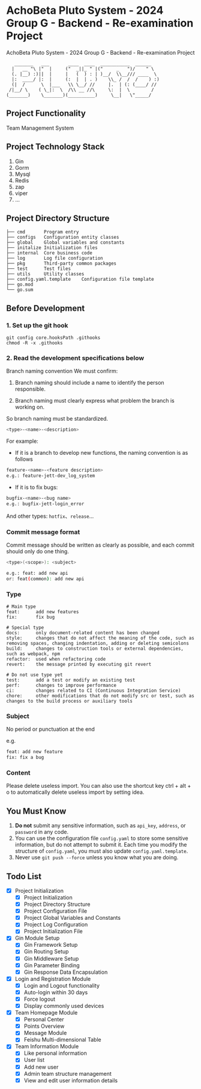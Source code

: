 # AchoBeta Pluto System - 2024 Group G - Backend - Re-examination Project
AchoBeta Pluto System - 2024 Group G - Backend - Re-examination Project

```
   _______   ___       ____  ____  ___________  ______
  |   __ "\ |"  |     ("  _||_ " |("     _   ")/    " \
  (. |__) :)||  |     |   (  ) : | )__/  \\__/// ____  \
  |:  ____/ |:  |     (:  |  | . )    \\_ /  /  /    ) :)
  (|  /      \  |___   \\ \__/ //     |.  | (: (____/ //
 /|__/ \    ( \_|:  \  /\\ __ //\     \:  |  \        /
(_______)    \_______)(__________)     \__|   \"_____/
```

## Project Functionality
Team Management System

## Project Technology Stack
1. Gin
2. Gorm
3. Mysql
4. Redis
5. zap
6. viper
7. ...
## Project Directory Structure
```
├── cmd       Program entry
├── configs   Configuration entity classes
├── global    Global variables and constants
├── initalize Initialization files
├── internal  Core business code
├── log       Log file configuration
├── pkg       Third-party common packages
├── test      Test files
├── utils     Utility classes
├── config.yaml.template    Configuration file template
├── go.mod
└── go.sum
```

## Before Development

### 1. **Set up the git hook**
```shell
git config core.hooksPath .githooks
chmod -R -x .githooks
```

### 2. **Read the development specifications below**

Branch naming convention
We must confirm:

1. Branch naming should include a name to identify the person responsible.

2. Branch naming must clearly express what problem the branch is working on.

So branch naming must be standardized.
```bash
<type>-<name>-<description>
```
For example:
- If it is a branch to develop new functions, the naming convention is as follows
```bash
feature-<name>-<feature description>
e.g.: feature-jett-dev_log_system
```

- If it is to fix bugs:
```bash
bugfix-<name>-<bug name>
e.g.: bugfix-jett-login_error
```
And other types:
`hotfix`、`release`...


### Commit message format
Commit message should be written as clearly as possible, and each commit should only do one thing.

```bash
<type>(<scope>): <subject>

e.g.: feat: add new api
or: feat(common): add new api
```

### Type

```text
# Main type
feat:      add new features
fix:       fix bug

# Special type
docs:      only document-related content has been changed
style:     changes that do not affect the meaning of the code, such as removing spaces, changing indentation, adding or deleting semicolons
build:     changes to construction tools or external dependencies, such as webpack, npm
refactor:  used when refactoring code
revert:    the message printed by executing git revert

# Do not use type yet
test:      add a test or modify an existing test
perf:      changes to improve performance
ci:        changes related to CI (Continuous Integration Service)
chore:     other modifications that do not modify src or test, such as changes to the build process or auxiliary tools
```

### Subject

No period or punctuation at the end

e.g.
```bash
feat: add new feature
fix: fix a bug
```

### Content
Please delete useless import. You can also use the shortcut key ctrl + alt + o to automatically delete useless import by setting idea.

## **You Must Know**
1. **Do not** submit any sensitive information, such as `api_key`, `address`, or `password` in any code.
2. You can use the configuration file `config.yaml` to store some sensitive information, but do not attempt to submit it. Each time you modify the structure of `config.yaml`, you must also update `config.yaml.template`.
3. Never use `git push --force` unless you know what you are doing.

## Todo List
- [x] Project Initialization
    - [x] Project Initialization
    - [x] Project Directory Structure
    - [x] Project Configuration File
    - [x] Project Global Variables and Constants
    - [x] Project Log Configuration
    - [x] Project Initialization File
- [x] Gin Module Setup
    - [x] Gin Framework Setup
    - [x] Gin Routing Setup
    - [x] Gin Middleware Setup
    - [x] Gin Parameter Binding
    - [x] Gin Response Data Encapsulation
- [x] Login and Registration Module
    - [x] Login and Logout functionality
    - [x] Auto-login within 30 days
    - [x] Force logout
    - [x] Display commonly used devices
- [x] Team Homepage Module
    - [x] Personal Center
    - [x] Points Overview
    - [x] Message Module
    - [x] Feishu Multi-dimensional Table
- [x] Team Information Module
    - [x] Like personal information
    - [x] User list
    - [x] Add new user
    - [x] Admin team structure management
    - [x] View and edit user information details
